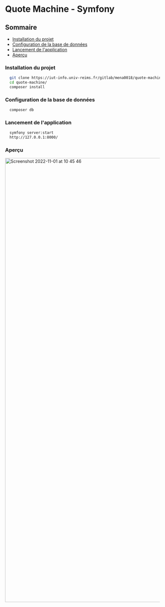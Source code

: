 # Quote Machine - Symfony


## Sommaire

- [Installation du projet](#installation)
- [Configuration de la base de données](#configuration)
- [Lancement de l'application]("start)
- [Aperçu](#apercu)

### Installation du projet

```bash
  git clone https://iut-info.univ-reims.fr/gitlab/mena0018/quote-machine.git
  cd quote-machine/
  composer install
```

### Configuration de la base de données

```bash
  composer db
```

### Lancement de l'application

```bash
  symfony server:start
  http://127.0.0.1:8000/   
```

### Aperçu

<img width="1440" alt="Screenshot 2022-11-01 at 10 45 46" src="https://user-images.githubusercontent.com/89834824/199206116-4f035345-b9fc-41e3-890f-a62c7dfe403f.png">
